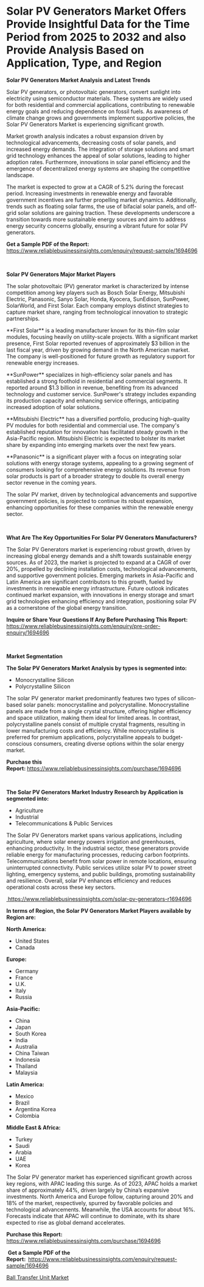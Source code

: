 <p><h1>Solar PV Generators Market Offers Provide Insightful Data for the Time Period from 2025 to 2032 and also Provide Analysis Based on Application, Type, and Region</h1></p><p><strong>Solar PV Generators Market Analysis and Latest Trends</strong></p>
<p><p>Solar PV generators, or photovoltaic generators, convert sunlight into electricity using semiconductor materials. These systems are widely used for both residential and commercial applications, contributing to renewable energy goals and reducing dependence on fossil fuels. As awareness of climate change grows and governments implement supportive policies, the Solar PV Generators Market is experiencing significant growth.</p><p>Market growth analysis indicates a robust expansion driven by technological advancements, decreasing costs of solar panels, and increased energy demands. The integration of storage solutions and smart grid technology enhances the appeal of solar solutions, leading to higher adoption rates. Furthermore, innovations in solar panel efficiency and the emergence of decentralized energy systems are shaping the competitive landscape.</p><p>The market is expected to grow at a CAGR of 5.2% during the forecast period. Increasing investments in renewable energy and favorable government incentives are further propelling market dynamics. Additionally, trends such as floating solar farms, the use of bifacial solar panels, and off-grid solar solutions are gaining traction. These developments underscore a transition towards more sustainable energy sources and aim to address energy security concerns globally, ensuring a vibrant future for solar PV generators.</p></p>
<p><strong>Get a Sample PDF of the Report:&nbsp;</strong> <a href="https://www.reliablebusinessinsights.com/enquiry/request-sample/1694696?utm_campaign=3359&utm_medium=2&utm_source=Github&utm_content=ia&utm_term=25032025&utm_id=solar-pv-generators">https://www.reliablebusinessinsights.com/enquiry/request-sample/1694696</a></p>
<p>&nbsp;</p>
<p><strong>Solar PV Generators Major Market Players</strong></p>
<p><p>The solar photovoltaic (PV) generator market is characterized by intense competition among key players such as Bosch Solar Energy, Mitsubishi Electric, Panasonic, Sanyo Solar, Honda, Kyocera, SunEdison, SunPower, SolarWorld, and First Solar. Each company employs distinct strategies to capture market share, ranging from technological innovation to strategic partnerships.</p><p>**First Solar** is a leading manufacturer known for its thin-film solar modules, focusing heavily on utility-scale projects. With a significant market presence, First Solar reported revenues of approximately $3 billion in the last fiscal year, driven by growing demand in the North American market. The company is well-positioned for future growth as regulatory support for renewable energy increases.</p><p>**SunPower** specializes in high-efficiency solar panels and has established a strong foothold in residential and commercial segments. It reported around $1.3 billion in revenue, benefiting from its advanced technology and customer service. SunPower's strategy includes expanding its production capacity and enhancing service offerings, anticipating increased adoption of solar solutions.</p><p>**Mitsubishi Electric** has a diversified portfolio, producing high-quality PV modules for both residential and commercial use. The company's established reputation for innovation has facilitated steady growth in the Asia-Pacific region. Mitsubishi Electric is expected to bolster its market share by expanding into emerging markets over the next few years.</p><p>**Panasonic** is a significant player with a focus on integrating solar solutions with energy storage systems, appealing to a growing segment of consumers looking for comprehensive energy solutions. Its revenue from solar products is part of a broader strategy to double its overall energy sector revenue in the coming years.</p><p>The solar PV market, driven by technological advancements and supportive government policies, is projected to continue its robust expansion, enhancing opportunities for these companies within the renewable energy sector.</p></p>
<p>&nbsp;</p>
<p><strong>What Are The Key Opportunities For Solar PV Generators Manufacturers?</strong></p>
<p><p>The Solar PV Generators market is experiencing robust growth, driven by increasing global energy demands and a shift towards sustainable energy sources. As of 2023, the market is projected to expand at a CAGR of over 20%, propelled by declining installation costs, technological advancements, and supportive government policies. Emerging markets in Asia-Pacific and Latin America are significant contributors to this growth, fueled by investments in renewable energy infrastructure. Future outlook indicates continued market expansion, with innovations in energy storage and smart grid technologies enhancing efficiency and integration, positioning solar PV as a cornerstone of the global energy transition.</p></p>
<p><strong>Inquire or Share Your Questions If Any Before Purchasing This Report:</strong> <a href="https://www.reliablebusinessinsights.com/enquiry/pre-order-enquiry/1694696?utm_campaign=3359&utm_medium=2&utm_source=Github&utm_content=ia&utm_term=25032025&utm_id=solar-pv-generators">https://www.reliablebusinessinsights.com/enquiry/pre-order-enquiry/1694696</a></p>
<p>&nbsp;</p>
<p><strong>Market Segmentation</strong></p>
<p><strong>The Solar PV Generators Market Analysis by types is segmented into:</strong></p>
<p><ul><li>Monocrystalline Silicon</li><li>Polycrystalline Silicon</li></ul></p>
<p><p>The solar PV generator market predominantly features two types of silicon-based solar panels: monocrystalline and polycrystalline. Monocrystalline panels are made from a single crystal structure, offering higher efficiency and space utilization, making them ideal for limited areas. In contrast, polycrystalline panels consist of multiple crystal fragments, resulting in lower manufacturing costs and efficiency. While monocrystalline is preferred for premium applications, polycrystalline appeals to budget-conscious consumers, creating diverse options within the solar energy market.</p></p>
<p><strong>Purchase this Report:&nbsp;</strong><a href="https://www.reliablebusinessinsights.com/purchase/1694696?utm_campaign=3359&utm_medium=2&utm_source=Github&utm_content=ia&utm_term=25032025&utm_id=solar-pv-generators">https://www.reliablebusinessinsights.com/purchase/1694696</a></p>
<p>&nbsp;</p>
<p><strong>The Solar PV Generators Market Industry Research by Application is segmented into:</strong></p>
<p><ul><li>Agriculture</li><li>Industrial</li><li>Telecommunications & Public Services</li></ul></p>
<p><p>The Solar PV Generators market spans various applications, including agriculture, where solar energy powers irrigation and greenhouses, enhancing productivity. In the industrial sector, these generators provide reliable energy for manufacturing processes, reducing carbon footprints. Telecommunications benefit from solar power in remote locations, ensuring uninterrupted connectivity. Public services utilize solar PV to power street lighting, emergency systems, and public buildings, promoting sustainability and resilience. Overall, solar PV enhances efficiency and reduces operational costs across these key sectors.</p></p>
<p><a href="https://www.reliablebusinessinsights.com/solar-pv-generators-r1694696?utm_campaign=3359&utm_medium=2&utm_source=Github&utm_content=ia&utm_term=25032025&utm_id=solar-pv-generators">&nbsp;https://www.reliablebusinessinsights.com/solar-pv-generators-r1694696</a></p>
<p><strong>In terms of Region, the Solar PV Generators Market Players available by Region are:</strong></p>
<p>
    <p> <strong> North America: </strong>
        <ul>
            <li>United States</li>
            <li>Canada</li>
        </ul>
        </p> 
    <p> <strong> Europe: </strong>
        <ul>
            <li>Germany</li>
            <li>France</li>
            <li>U.K.</li>
            <li>Italy</li>
            <li>Russia</li>
        </ul>
        </p> 
    <p> <strong> Asia-Pacific: </strong>
        <ul>
            <li>China</li>
            <li>Japan</li>
            <li>South Korea</li>
            <li>India</li>
            <li>Australia</li>
            <li>China Taiwan</li>
            <li>Indonesia</li>
            <li>Thailand</li>
            <li>Malaysia</li>
        </ul>
        </p> 
    <p> <strong> Latin America: </strong>
        <ul>
            <li>Mexico</li>
            <li>Brazil</li>
            <li>Argentina Korea</li>
            <li>Colombia</li>
        </ul>
        </p> 
    <p> <strong> Middle East & Africa: </strong>
        <ul>
            <li>Turkey</li>
            <li>Saudi</li>
            <li>Arabia</li>
            <li>UAE</li>
            <li>Korea</li>
        </ul>
    </p>
    </p>
<p><p>The Solar PV generator market has experienced significant growth across key regions, with APAC leading this surge. As of 2023, APAC holds a market share of approximately 44%, driven largely by China’s expansive investments. North America and Europe follow, capturing around 20% and 18% of the market, respectively, spurred by favorable policies and technological advancements. Meanwhile, the USA accounts for about 16%. Forecasts indicate that APAC will continue to dominate, with its share expected to rise as global demand accelerates.</p></p>
<p><strong>Purchase this Report: </strong><a href="https://www.reliablebusinessinsights.com/purchase/1694696?utm_campaign=3359&utm_medium=2&utm_source=Github&utm_content=ia&utm_term=25032025&utm_id=solar-pv-generators">https://www.reliablebusinessinsights.com/purchase/1694696</a></p>
<p>&nbsp;<strong>Get a Sample PDF of the Report:&nbsp;&nbsp;</strong><a href="https://www.reliablebusinessinsights.com/enquiry/request-sample/1694696?utm_campaign=3359&utm_medium=2&utm_source=Github&utm_content=ia&utm_term=25032025&utm_id=solar-pv-generators">https://www.reliablebusinessinsights.com/enquiry/request-sample/1694696</a></p>
<p><strong></strong></p>
<p><p><a href="https://github.com/joshuagarcia509/Market-Research-Report-List-1/blob/main/ball-transfer-unit-market.md?utm_campaign=3359&utm_medium=2&utm_source=Github&utm_content=ia&utm_term=25032025&utm_id=solar-pv-generators">Ball Transfer Unit Market</a></p></p>